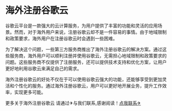 # 海外注册谷歌云

谷歌云平台是一款强大的云计算服务，为用户提供了丰富的功能和灵活的应用场景。然而，对于海外用户来说，注册谷歌云却不是一件容易的事情。由于地域限制和政策要求，海外用户在注册谷歌云时会遇到一些困难。

为了解决这个问题，一些第三方服务商推出了海外注册谷歌云的解决方案。通过这些服务商，海外用户可以顺利注册并使用谷歌云，无需担心地域限制和政策要求的问题。这些服务商不仅提供了注册服务，还可以提供技术支持和优化方案，让用户更好地利用谷歌云来满足自己的需求。

海外注册谷歌云的好处不仅在于可以使用谷歌云强大的功能，还能够享受到更加灵活和个性化的服务。通过海外注册谷歌云，用户可以更好地开展业务，提升工作效率，实现更多可能。

更多关于海外注册谷歌云 请通过✈与我们联系,感谢阅读！[点我联系✈](https://doc.G208.com)